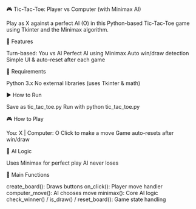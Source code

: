 🎮 Tic-Tac-Toe: Player vs Computer (with Minimax AI)


Play as X against a perfect AI (O) in this Python-based Tic-Tac-Toe game using Tkinter and the Minimax algorithm.



🧠 Features


Turn-based: You vs AI
Perfect AI using Minimax
Auto win/draw detection
Simple UI & auto-reset after each game


🚀 Requirements

Python 3.x
No external libraries (uses Tkinter & math)


▶️ How to Run

Save as tic_tac_toe.py
Run with python tic_tac_toe.py

🎮 How to Play

You: X | Computer: O
Click to make a move
Game auto-resets after win/draw


🧠 AI Logic

Uses Minimax for perfect play
AI never loses

🧩 Main Functions

create_board(): Draws buttons
on_click(): Player move handler
computer_move(): AI chooses move
minimax(): Core AI logic
check_winner() / is_draw() / reset_board(): Game state handling
